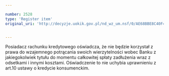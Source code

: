 ```yaml
---

number: 2528
type: 'Register item'
original_uri: 'http://decyzje.uokik.gov.pl/nd_wz_um.nsf/0/AE68BBE8C40F468FC125791000431EE1?OpenDocument'


---
```


Posiadacz rachunku kredytowego oświadcza, że nie będzie korzystał z prawa do wzajemnego potrącania swoich wierzytelności wobec Banku z jakiegokolwiek tytułu do momentu całkowitej spłaty zadłużenia wraz z odsetkami i innymi kosztami. Oświadczenie to nie uchybia uprawnieniu z art.10 ustawy o kredycie konsumenckim.
